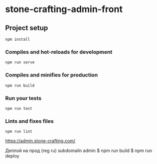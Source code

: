 # stone-crafting-admin-front

## Project setup
```
npm install
```

### Compiles and hot-reloads for development
```
npm run serve
```

### Compiles and minifies for production
```
npm run build
```

### Run your tests
```
npm run test
```

### Lints and fixes files
```
npm run lint
```

https://admin.stone-crafting.com/

Деплой на прод (reg ru) subdomailn admin
$ npm run build
$ npm run deploy
